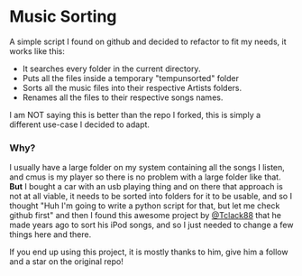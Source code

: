 # Music Sorting

A simple script I found on github and decided to refactor to fit my needs, it works like this:
- It searches every folder in the current directory.
- Puts all the files inside a temporary "tempunsorted" folder
- Sorts all the music files into their respective Artists folders.
- Renames all the files to their respective songs names.

I am NOT saying this is better than the repo I forked, this is simply a different use-case I decided to adapt.

### Why?

I usually have a large folder on my system containing all the songs I listen, and cmus is my player so there is no problem with a large folder like that. **But** I bought a car with an usb playing thing and on there that approach is not at all viable, it needs to be sorted into folders for it to be usable, and so I thought "Huh I'm going to write a python script for that, but let me check github first" and then I found this awesome project by [@Tclack88](https://github.com/tclack88) that he made years ago to sort his iPod songs, and so I just needed to change a few things here and there.

If you end up using this project, it is mostly thanks to him, give him a follow and a star on the original repo!
